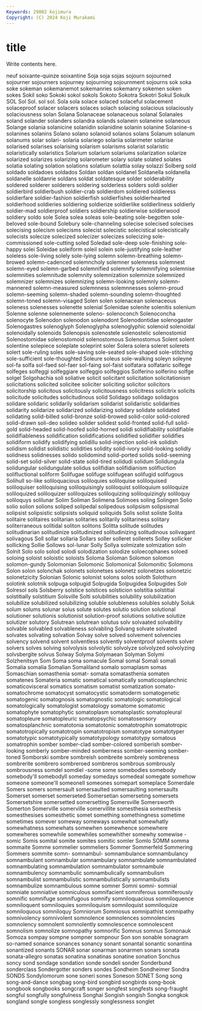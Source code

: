 ```yaml
---
Keywords: 29082 kojimura
Copyright: (C) 2024 Koji Murakami
---
```


# title

Write contents here.



neuf soixante-quinze soixantine Soja soja
sojas sojourn sojourned sojourner sojourners sojourney sojourning sojournment sojourns sok
soka soke sokeman sokemanemot sokemanries sokemanry sokemen soken sokes Sokil
soko Sokoki sokol sokols Sokoto Sokotra Sokotri Sokul Sokulk SOL
Sol Sol. sol sol. Sola sola solace solaced solaceful solacement
solaceproof solacer solacers solaces solach solacing solacious solaciously solaciousness solan
Solana Solanaceae solanaceous solanal Solanales soland solander solanders solandra solands
solanein solaneine solaneous Solange solania solanicine solanidin solanidine solanin solanine
Solanine-s solanines solanins Solano solano solanoid solanos solans Solanum solanum
solanums solar solari- solaria solariego solariia solarimeter solarise solarised solarises
solarising solarism solarisms solarist solaristic solaristically solaristics Solarium solarium solariums
solarization solarize solarized solarizes solarizing solarometer solary solate solated solates
solatia solating solation solations solatium solattia solay solazzi Solberg sold
soldado soldadoes soldados Soldan soldan soldanel Soldanella soldanella soldanelle soldanrie
soldans soldat soldatesque solder solderability soldered solderer solderers soldering solderless
solders soldi soldier soldierbird soldierbush soldier-crab soldierdom soldiered soldieress soldierfare
soldier-fashion soldierfish soldierfishes soldierhearted soldierhood soldieries soldiering soldierize soldierlike soldierliness
soldierly soldier-mad soldierproof soldiers soldiership soldierwise soldierwood soldiery soldo sole
Solea solea soleas sole-beating sole-begotten sole-beloved sole-bound Solebury sole-channeling solecise
solecised solecises solecising solecism solecisms solecist solecistic solecistical solecistically solecists
solecize solecized solecizer solecizes solecizing sole-commissioned sole-cutting soled Soledad sole-deep
sole-finishing sole-happy solei Soleidae soleiform soleil solein sole-justifying sole-leather soleless
sole-living solely sole-lying solemn solemn-breathing solemn-browed solemn-cadenced solemncholy solemner solemness
solemnest solemn-eyed solemn-garbed solemnified solemnify solemnifying solemnise solemnities solemnitude solemnity
solemnization solemnize solemnized solemnizer solemnizes solemnizing solemn-looking solemnly solemn-mannered solemn-measured
solemnness solemnnesses solemn-proud solemn-seeming solemn-shaded solemn-sounding solemn-thoughted solemn-toned solemn-visaged Solen
solen solenacean solenaceous soleness solenesses solenette solenial Solenidae solenite solenitis
solenium Solenne solenne solennemente soleno- solenoconch Solenoconcha solenocyte Solenodon solenodon
solenodont Solenodontidae solenogaster Solenogastres solenoglyph Solenoglypha solenoglyphic solenoid solenoidal solenoidally
solenoids Solenopsis solenostele solenostelic solenostomid Solenostomidae solenostomoid solenostomous Solenostomus Solent
solent solentine solepiece soleplate soleprint soler Solera solera soleret solerets
solert sole-ruling soles sole-saving sole-seated sole-shaped sole-stitching sole-sufficient sole-thoughted Soleure
soleus sole-walking soleyn soleyne sol-fa solfa sol-faed sol-faer sol-faing sol-faist
solfatara solfataric solfege solfeges solfeggi solfeggiare solfeggio solfeggios Solferino solferino
solfge solgel Solgohachia soli soliative solicit solicitant solicitation solicitationism solicitations
solicited solicitee soliciter soliciting solicitor solicitors solicitorship solicitous solicitously solicitousness
solicitress solicitrix solicits solicitude solicitudes solicitudinous solid Solidago solidago solidagos
solidare solidaric solidarily solidarism solidarist solidaristic solidarities solidarity solidarize solidarized
solidarizing solidary solidate solidated solidating solid-billed solid-bronze solid-browed solid-color solid-colored
solid-drawn soli-deo solideo solider solidest solid-fronted solid-full solid-gold solid-headed solid-hoofed
solid-horned solidi solidifiability solidifiable solidifiableness solidification solidifications solidified solidifier solidifies
solidiform solidify solidifying solidillu solid-injection solid-ink solidish solidism solidist solidistic
solidities solidity solid-ivory solid-looking solidly solidness solidnesses solido solidomind solid-ported
solids solid-seeming solid-set solid-silver solid-state solid-tired solidudi solidum Solidungula solidungular
solidungulate solidus solifidian solifidianism solifluction solifluctional soliform Solifugae solifuge solifugean
solifugid solifugous Solihull so-like soliloquacious soliloquies soliloquise soliloquised soliloquiser soliloquising
soliloquisingly soliloquist soliloquium soliloquize soliloquized soliloquizer soliloquizes soliloquizing soliloquizingly soliloquy
soliloquys solilunar Solim Soliman Solimena Solimoes soling Solingen Solio solio
solion solions soliped solipedal solipedous solipsism solipsismal solipsist solipsistic solipsists
soliquid soliquids Solis solist soliste Solita solitaire solitaires solitarian solitaries
solitarily solitariness solitary soliterraneous solitidal soliton solitons Solitta solitude solitudes
solitudinarian solitudinize solitudinized solitudinizing solitudinous solivagant solivagous Soll sollar sollaria
Sollars soller solleret sollerets Solley sollicker sollicking Sollie Sollows sol-lunar
Solly Sollya solmizate solmization soln Solnit Solo solo solod solodi
solodization solodize soloecophanes soloed soloing soloist soloistic soloists Soloma Soloman
Solomon solomon solomon-gundy Solomonian Solomonic Solomonical Solomonitic Solomons Solon solon
solonchak solonets solonetses solonetz solonetzes solonetzic solonetzicity Solonian Solonic solonist
solons solos soloth Solothurn solotink solotnik solpuga solpugid Solpugida Solpugidea
Solpugides Solr Solresol sols Solsberry solstice solstices solsticion solstitia solstitial
solstitially solstitium Solsville Solti solubilities solubility solubilization solubilize solubilized solubilizing
soluble solubleness solubles solubly Soluk solum solums solunar solus solute
solutes solutio solution solutional solutioner solutionis solutionist solution-proof solutions solutive
solutize solutizer solutory Solutrean solutrean solutus solv solvaated solvability solvable
solvabled solvableness solvabling Solvang solvate solvated solvates solvating solvation Solvay
solve solved solvement solvencies solvency solvend solvent solventless solvently solventproof
solvents solver solvers solves solving solvolysis solvolytic solvolyze solvolyzed solvolyzing
solvsbergite solvus Solway Solyma Solymaean Solyman Solymi Solzhenitsyn Som Soma
soma somacule Somal somal Somali somali Somalia somalia Somalian Somaliland
somalo somaplasm somas Somaschian somasthenia somat- somata somatasthenia somaten somatenes
Somateria somatic somatical somatically somaticosplanchnic somaticovisceral somatics somatism somatist somatization
somato- somatochrome somatocyst somatocystic somatoderm somatogenetic somatogenic somatognosis somatognostic somatologic
somatological somatologically somatologist somatology somatome somatomic somatophyte somatophytic somatoplasm somatoplastic
somatopleural somatopleure somatopleuric somatopsychic somatosensory somatosplanchnic somatotonia somatotonic somatotrophin somatotropic
somatotropically somatotropin somatotropism somatotype somatotyper somatotypic somatotypically somatotypology somatotypy somatous
somatrophin somber somber-clad somber-colored somberish somber-looking somberly somber-minded somberness somber-seeming
somber-toned Somborski sombre sombreish sombreite sombrely sombreness sombrerite sombrero sombreroed
sombreros sombrous sombrously sombrousness somdel somdiel -some some somebodies somebody
somebody'll somebodyll someday somedays somedeal somegate somehow someone someone'll someonell
someones somepart someplace Somerdale Somers somers somersault somersaulted somersaulting somersaults
Somerset somerset somerseted Somersetian somerseting somersets Somersetshire somersetted somersetting Somersville
Somersworth Somerton Somerville somerville somervillite somesthesia somesthesis somesthesises somesthetic somet
something somethingness sometime sometimes somever someway someways somewhat somewhatly somewhatness
somewhats somewhen somewhence somewhere somewheres somewhile somewhiles somewhither somewhy somewise
-somic Somis somital somite somites somitic somler Somlo SOMM somma
sommaite Somme sommelier sommeliers Sommer Sommerfeld Sommering Sommers sommite somn-
somnambul- somnambulance somnambulancy somnambulant somnambular somnambulary somnambulate somnambulated somnambulating somnambulation
somnambulator somnambule somnambulency somnambulic somnambulically somnambulism somnambulist somnambulistic somnambulistically somnambulists
somnambulize somnambulous somne somner Somni somni- somnial somniate somniative somniculous
somnifacient somniferous somniferously somnific somnifuge somnifugous somnify somniloquacious somniloquence somniloquent
somniloquies somniloquism somniloquist somniloquize somniloquous somniloquy Somniorum Somniosus somnipathist somnipathy
somnivolency somnivolent somnolence somnolences somnolencies somnolency somnolent somnolently somnolescence somnolescent
somnolism somnolize somnopathy somnorific Somnus somnus Somonauk Somoza sompay sompne
sompner sompnour Son son sonable sonagram so-named sonance sonances sonancy
sonant sonantal sonantic sonantina sonantized sonants SONAR sonar sonarman sonarmen
sonars sonata sonata-allegro sonatas sonatina sonatinas sonatine sonation Sonchus soncy
sond sondage sondation sonde sondeli sonder Sonderbund sonderclass Sondergotter sonders
sondes Sondheim Sondheimer Sondra SONDS Sondylomorum sone soneri sones Soneson
SONET Song song song-and-dance songbag song-bird songbird songbirds song-book songbook
songbooks songcraft songer songfest songfests song-fraught songful songfully songfulness Songhai
Songish songish Songka songkok songland songle songless songlessly songlessness songlet
